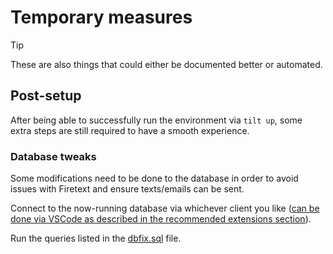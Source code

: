 # Temporary measures

> [!TIP]
> These are also things that could either be documented better or automated.

## Post-setup

After being able to successfully run the environment via `tilt up`, some extra steps are still required to have a smooth experience.

### Database tweaks

Some modifications need to be done to the database in order to avoid issues with Firetext and ensure texts/emails can be sent.

Connect to the now-running database via whichever client you like ([can be done via VSCode as described in the recommended extensions section](vscode.md#recommended-extensions)).

Run the queries listed in the [dbfix.sql](../scripts/dbfix.sql) file.